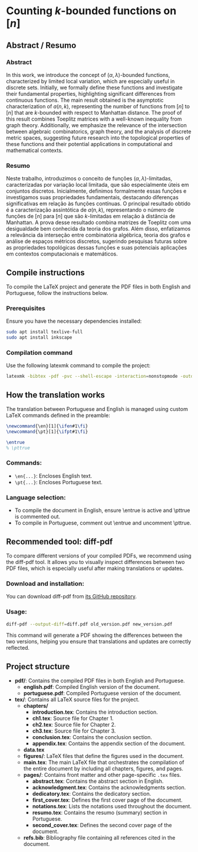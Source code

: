 # Counting $k$-bounded functions on $[n]$

## Abstract / Resumo

### Abstract
In this work, we introduce the concept of $(\alpha, \lambda)$-bounded functions, characterized by limited local variation, which are especially useful in discrete sets. Initially, we formally define these functions and investigate their fundamental properties, highlighting significant differences from continuous functions. The main result obtained is the asymptotic characterization of $a(n, k)$, representing the number of functions from $[n]$ to $[n]$ that are $k$-bounded with respect to Manhattan distance. The proof of this result combines Toeplitz matrices with a well-known inequality from graph theory. Additionally, we emphasize the relevance of the intersection between algebraic combinatorics, graph theory, and the analysis of discrete metric spaces, suggesting future research into the topological properties of these functions and their potential applications in computational and mathematical contexts.

### Resumo
Neste trabalho, introduzimos o conceito de funções $(\alpha, \lambda)$-limitadas, caracterizadas por variação local limitada, que são especialmente úteis em conjuntos discretos. Inicialmente, definimos formalmente essas funções e investigamos suas propriedades fundamentais, destacando diferenças significativas em relação às funções contínuas. O principal resultado obtido é a caracterização assintótica de $a(n, k)$, representando o número de funções de $[n]$ para $[n]$ que são $k$-limitadas em relação à distância de Manhattan. A prova desse resultado combina matrizes de Toeplitz com uma desigualdade bem conhecida da teoria dos grafos. Além disso, enfatizamos a relevância da interseção entre combinatória algébrica, teoria dos grafos e análise de espaços métricos discretos, sugerindo pesquisas futuras sobre as propriedades topológicas dessas funções e suas potenciais aplicações em contextos computacionais e matemáticos.

## Compile instructions

To compile the LaTeX project and generate the PDF files in both English and Portuguese, follow the instructions below.

### Prerequisites

Ensure you have the necessary dependencies installed:

```sh
sudo apt install texlive-full
sudo apt install inkscape
```

### Compilation command

Use the following latexmk command to compile the project:

```sh
latexmk -bibtex -pdf -pvc --shell-escape -interaction=nonstopmode -outdir=./pdf tex/main.tex
```

## How the translation works

The translation between Portuguese and English is managed using custom LaTeX commands defined in the preamble:

```tex
\newcommand{\en}[1]{\ifen#1\fi}
\newcommand{\pt}[1]{\ifpt#1\fi}

\entrue
% \pttrue
```

### Commands:
- `\en{...}`: Encloses English text.
- `\pt{...}`: Encloses Portuguese text.

### Language selection:
- To compile the document in English, ensure \entrue is active and \pttrue is commented out.
- To compile in Portuguese, comment out \entrue and uncomment \pttrue.

## Recommended tool: diff-pdf

To compare different versions of your compiled PDFs, we recommend using the diff-pdf tool. It allows you to visually inspect differences between two PDF files, which is especially useful after making translations or updates.

### Download and installation:

You can download diff-pdf from [its GitHub repository](https://github.com/vslavik/diff-pdf).

### Usage:
```sh
diff-pdf --output-diff=diff.pdf old_version.pdf new_version.pdf
```

This command will generate a PDF showing the differences between the two versions, helping you ensure that translations and updates are correctly reflected.

## Project structure

- **pdf/**: Contains the compiled PDF files in both English and Portuguese.
  - **english.pdf**: Compiled English version of the document.
  - **portuguese.pdf**: Compiled Portuguese version of the document.
- **tex/**: Contains all LaTeX source files for the project.
  - **chapters/**
    - **introduction.tex**: Contains the introduction section.
    - **ch1.tex**: Source file for Chapter 1.
    - **ch2.tex**: Source file for Chapter 2.
    - **ch3.tex**: Source file for Chapter 3.
    - **conclusion.tex**: Contains the conclusion section.
    - **appendix.tex**: Contains the appendix section of the document.
  - **data.tex**
  - **figures/**: LaTeX files that define the figures used in the document.
  - **main.tex**: The main LaTeX file that orchestrates the compilation of the entire document by including all chapters, figures, and pages.
  - **pages/**: Contains front matter and other page-specific `.tex` files.
    - **abstract.tex**: Contains the abstract section in English.
    - **acknowledgment.tex**: Contains the acknowledgments section.
    - **dedicatory.tex**: Contains the dedicatory section.
    - **first_cover.tex**: Defines the first cover page of the document.
    - **notations.tex**: Lists the notations used throughout the document.
    - **resumo.tex**: Contains the resumo (summary) section in Portuguese.
    - **second_cover.tex**: Defines the second cover page of the document.
  - **refs.bib**: Bibliography file containing all references cited in the document.
